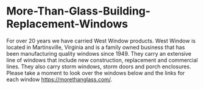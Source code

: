 # More-Than-Glass-Building-Replacement-Windows
For over 20 years we have carried West Window products. West Window is located in Martinsville, Virginia and is a family owned business that has been manufacturing quality windows since 1949. They carry an extensive line of windows that include new construction, replacement and commercial lines. They also carry storm windows, storm doors and porch enclosures. Please take a moment to look over the windows below and the links for each window https://morethanglass.com/.
